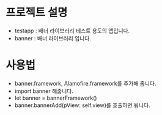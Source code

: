 # 프로젝트 설명

* testapp : 배너 라이브러리 테스트 용도의 앱입니다.
* banner : 배너 라이브러리 입니다.


# 사용법

* banner.framework, Alamofire.framework를 추가해 줍니다.
* import banner 해줍니다.
* let banner = bannerFramework()
* banner.bannerAdd(pView: self.view)를 호출하면 됩니다.